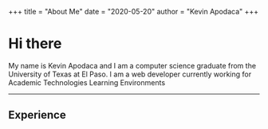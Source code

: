 +++
title = "About Me"
date = "2020-05-20"
author = "Kevin Apodaca"
+++

# Hi there

My name is Kevin Apodaca and I am a computer science graduate from the University of Texas at El Paso. I am a web developer currently working for Academic Technologies Learning Environments

---

## Experience
